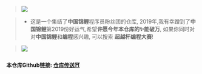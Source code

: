 > ![](https://upload-images.jianshu.io/upload_images/3203841-d01a13d8dfda918b.gif?imageMogr2/auto-orient/strip)

> - 这是一个集结了**中国锦鲤**程序员粉丝团的仓库, 2019年,我有幸蹭到了**中国锦鲤**第2019份好运气,希望**许愿今年本仓库的✨能破万**, 如果你同时对对**中国锦鲤**和**编程**感兴趣, 可以搜索 **超越杯编程大赛**!

> ![](https://upload-images.jianshu.io/upload_images/3203841-b293620068f62c5b.png?imageMogr2/auto-orient/strip%7CimageView2/2/w/1240)

#### 本仓库Github链接: [仓库传送⛩](https://github.com/ccyyycy/ycy)